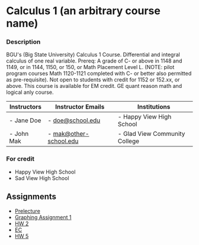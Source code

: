 # Calculus 1 (an arbitrary course name)
### Description
BGU's (Big State University) Calculus 1 Course. Differential and integral calculus of one real variable. Prereq: A grade of C- or above in 1148 and 1149, or in 1144, 1150, or 150, or Math Placement Level L. (NOTE: pilot program courses Math 1120-1121 completed with C- or better also permitted as pre-requisite). Not open to students with credit for 1152 or 152.xx, or above. This course is available for EM credit. GE quant reason math and logical anly course.

| Instructors      | Instructor Emails        | Institutions                  |
|------------------|--------------------------|-------------------------------|
| - Jane Doe       | - doe@school.edu         | - Happy View High School      |
| - John Mak       | - mak@other-school.edu   | - Glad View Community College |

### For credit
- Happy View High School
- Sad View High School
## Assignments
- [Prelecture](https://ximera.osu.edu/mooculus/calculus1/understandingFunctions/breakGround)
- [Graphing Assignment 1](https://www.desmos.com/calculator)
- [HW 2](https://www.geogebra.org)
- [EC](https://www.youtube.com/playlist?list=YOUR_PLAYLIST_ID)
- [HW 5](https://www.geogebra.org/classic)
